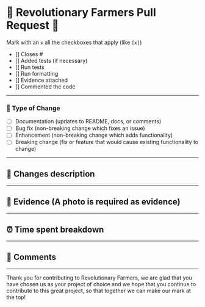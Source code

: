 # 🌾 Revolutionary Farmers Pull Request 🚜

Mark with an `x` all the checkboxes that apply (like `[x]`)

- [] Closes #
- [] Added tests (if necessary)
- [] Run tests
- [] Run formatting
- [] Evidence attached
- [] Commented the code

---

### 📌 Type of Change

- [ ] Documentation (updates to README, docs, or comments)
- [ ] Bug fix (non-breaking change which fixes an issue)
- [ ] Enhancement (non-breaking change which adds functionality)
- [ ] Breaking change (fix or feature that would cause existing functionality to change)

---

## 📝 Changes description



---

## 📸 Evidence (A photo is required as evidence)



---

## ⏰ Time spent breakdown



---

## 🌌 Comments



---

Thank you for contributing to Revolutionary Farmers, we are glad that you have chosen us as your project of choice and we hope that you continue to contribute to this great project, so that together we can make our mark at the top!
